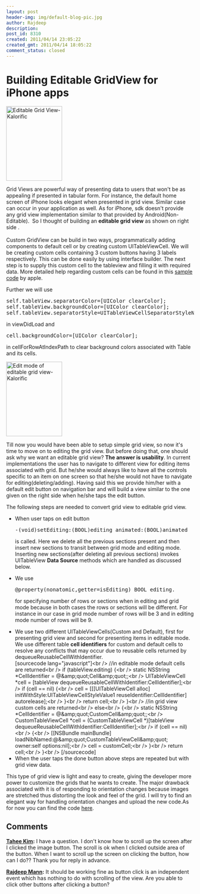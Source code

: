 ```yaml
---
layout: post
header-img: img/default-blog-pic.jpg
author: Rajdeep
description: 
post_id: 8310
created: 2011/04/14 23:05:22
created_gmt: 2011/04/14 18:05:22
comment_status: closed
---
```


# Building Editable GridView for iPhone apps

<p><a rel="attachment wp-att-8376" href="http://xebee.xebia.in/2011/04/14/building-editable-gridview-for-iphone-apps/screen-shot-2011-04-13-at-11-19-34-pm/"><img class="size-medium wp-image-8376  alignright" style="margin-left: 0px; margin-right: 0px;" title="Editable Grid View-Kalorific" src="http://xebee.xebia.in/wp-content/uploads/2011/04/Screen-shot-2011-04-13-at-11.19.34-PM-232x300.png" alt="Editable Grid View-Kalorific" width="150" height="200" /></a></p>

<p>Grid Views are powerful way of presenting data to users that won't be as appealing if presented in tabular form. For instance, the default home screen of iPhone looks elegant when presented in grid view. Similar case can occur in your application as well. As for iPhone, sdk doesn't provide any grid view implementation similar to that provided by Android(Non-Editable).  So I thought of building an <strong>editable grid view</strong> as shown on right side .<br />
<!--more--><br />
Custom GridView can be build in two ways, programmatically adding components to default cell or by creating custom UITableViewCell. We will be creating custom cells containing 3 custom buttons having 3 labels respectively. This can be done easily by using interface builder. The next step is to supply this custom cell to the tableview and filling it with required data. More detailed help regarding custom cells can be found in this <a href="http://developer.apple.com/library/ios/#samplecode/AdvancedTableViewCells/Introduction/Intro.html%23//apple_ref/doc/uid/DTS40009111">sample code</a> by apple.</p>

<p>Further we will use</p>

<pre lang="javascript">self.tableView.separatorColor=[UIColor clearColor];
self.tableView.backgroundColor=[UIColor clearColor];
self.tableView.separatorStyle=UITableViewCellSeparatorStyleNone;</pre>

<p>in viewDidLoad and</p>

<pre lang="javascript">cell.backgroundColor=[UIColor clearColor];</pre>

<p>in cellForRowAtIndexPath to clear background colors associated with Table and its cells.</p>

<p><a rel="attachment wp-att-8359" href="http://xebee.xebia.in/2011/04/14/building-editable-gridview-for-iphone-apps/screen-shot-2011-04-13-at-10-49-09-pm/"><img class="size-medium wp-image-8359  alignright" title="Edit mode of editable grid view-Kalorific" src="http://xebee.xebia.in/wp-content/uploads/2011/04/Screen-shot-2011-04-13-at-10.49.09-PM-235x300.png" alt="Edit mode of editable grid view-Kalorific" width="150" height="200" /></a></p>

<p>Till now you would have been able to setup simple grid view, so now it's time to move on to editing the grid view. But before doing that, one should ask why we want an editable grid view? <strong>The answer is usability</strong>. In current implementations the user has to navigate to different view for editing items associated with grid. But he/she would always like to have all the controls specific to an item on one screen so that he/she would not have to navigate for editing(deleting/adding). Having said this we provide him/her with a default edit button on navigation bar and will build a view similar to the one given on the right side when he/she taps the edit button.</p>

<p>The following steps are needed to convert grid view to editable grid view.</p>

<ul>
<li>When user taps on edit button
<pre lang="javascript">-(void)setEditing:(BOOL)editing animated:(BOOL)animated</pre>
<p>is called. Here we delete all the previous sections present and then insert new sections to transit between grid mode and editing mode. Inserting new sections(after deleting all previous sections) invokes UITableView <strong>Data Source</strong> methods which are handled as discussed below.</li>
<li>We use
<pre lang="javascript">@property(nonatomic,getter=isEditing) BOOL editing.</pre>
<p>for specifying number of rows or sections when in editing and grid mode because in both cases the rows or sections will be different. For instance in our case in grid mode number of rows will be 3 and in editing mode number of rows will be 9.</li>
<li>We use two different UITableViewCells(Custom and Default), first for presenting grid view and second for presenting items in editable mode. We use different table <strong>cell identifiers</strong> for custom and default cells to resolve any conflicts that may occur due to reusable cells returned by dequeueReusableCellWithIdentifier.<br />
[sourcecode lang="javascript"]&lt;br /&gt;
    //in editable mode default cells are returned&lt;br /&gt;
    if (tableView.editing) {&lt;br /&gt;
        static NSString *CellIdentifier = @&amp;amp;quot;Cell&amp;amp;quot;;&lt;br /&gt;
         UITableViewCell *cell = [tableView dequeueReusableCellWithIdentifier:CellIdentifier];&lt;br /&gt;
        if (cell == nil) {&lt;br /&gt;
            cell = [[[UITableViewCell alloc] initWithStyle:UITableViewCellStyleValue1      reuseIdentifier:CellIdentifier] autorelease];&lt;br /&gt;
                   }&lt;br /&gt;
        return cell;&lt;br /&gt;
      }&lt;br /&gt;
    //in grid view custom cells are returned&lt;br /&gt;
    else&lt;br /&gt;
    {&lt;br /&gt;
    static NSString *CellIdentifier = @&amp;amp;quot;CustomCell&amp;amp;quot;;&lt;br /&gt;
    CustomTableViewCell *cell = (CustomTableViewCell *)[tableView dequeueReusableCellWithIdentifier:CellIdentifier];&lt;br /&gt;
    if (cell == nil)&lt;br /&gt;
    {&lt;br /&gt;
        [[NSBundle mainBundle] loadNibNamed:@&amp;amp;quot;CustomTableViewCell&amp;amp;quot; owner:self options:nil];&lt;br /&gt;
        cell = customCell;&lt;br /&gt;
    }&lt;br /&gt;
return cell;&lt;br /&gt;
}&lt;br /&gt;
[/sourcecode]</li>
<li>When the user taps the done button above steps are repeated but with grid view data.</li>
</ul>

<p>This type of grid view is light and easy to create, giving the developer more power to customize the grids that he wants to create. The major drawback associated with it is of responding to orientation changes because images are stretched thus distorting the look and feel of the grid. I will try to find an elegant way for handling orientation changes and upload the new code.As for now you can find the code <a href="https://github.com/xebia/xebiaindiamobile/tree/master/EditableGridView">here</a>.</p>

## Comments

**[Tahee Kim](#5710 "2011-07-12 20:06:01"):** I have a question. I don't know how to scroll up the screen after I clicked the image button. The scroll is ok when I clicked outside area of the button. When I want to scroll up the screen on clicking the button, how can I do?? Thank you for reply in advance.

**[Rajdeep Mann](#5713 "2011-07-13 18:01:38"):** It should be working fine as button click is an independent event which has nothing to do with scrolling of the view. Are you able to click other buttons after clicking a button?

